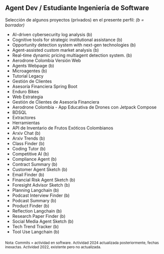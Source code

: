 ## Agent Dev /  Estudiante Ingeniería de Software

Selección de algunos proyectos (privados) en el presente perfil: 
*(b = borrador)*

- AI-driven cybersecurity log analysis (b)
- Cognitive tools for strategic institutional assistance (b)
- Opportunity detection system with next-gen technologies (b)
- Agent-assisted custom market analysis (b)
- Real-time dynamic pricing multiagent detection system. (b)
- Aerodrone Colombia Versión Web  
- Agents Webpage (b)  
- Microagentes (b)
- Tutorial Legacy  
- Gestión de Clientes  
- Asesoría Financiera Spring Boot  
- Enduro Bikes  
- Web Estrategia  
- Gestión de Clientes de Asesoría Financiera  
- Aerodrone Colombia - App Educativa de Drones con Jetpack Compose  
- BDSQL  
- Extractores  
- Herramientas  
- API de Inventario de Frutos Exóticos Colombianos    
- Arxiv Chat (b)
- Arxiv Trends (b)  
- Class Finder  (b)
- Coding Tutor  (b)
- Competitive AI  (b)
- Compliance Agent  (b)
- Contract Summary  (b)
- Customer Agent Sketch (b)  
- Email Finder  (b)
- Financial Risk Agent Sketch  (b)
- Foresight Advisor Sketch  (b)  
- Planning Langchain  (b)
- Podcast Interview Finder (b)  
- Podcast Summary  (b)
- Product Finder  (b)
- Reflection Langchain (b) 
- Research Paper Finder  (b)
- Social Media Agent Sketch (b) 
- Tech Trend Tracker  (b)
- Tool Use Langchain  (b)



<sub>Nota: Commits = actividad en software.</sub>
<sub>Actividad 2024 actualizada posteriormente, fechas inexactas. Actividad 2022, existente pero no actualizada.</sub>



